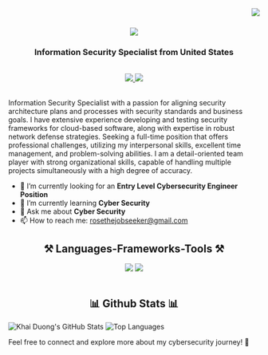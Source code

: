 <img align="right" src="https://visitor-badge.laobi.icu/badge?page_id=RosanaDallien.RosanaDallien" />

<h1 align="center">
    <img src="https://readme-typing-svg.herokuapp.com/?font=Righteous&size=35&center=true&vCenter=true&width=500&height=70&duration=4000&lines=Hi+There!+👋;+I'm+Rosana+Dallien!;" />
</h1>

<h3 align="center">Information Security Specialist from United States</h3>

<br/>

<div align="center"> 
  <a href="#" target="_blank">
    <img src="https://img.shields.io/badge/LinkedIn-0077B5?style=for-the-badge&logo=linkedin&logoColor=white" target="_blank" />
  </a>
  <a href="https://www.thegeekcode.co.uk/" target="_blank">
     <img src="https://img.shields.io/badge/Portfolio-FF5722?style=for-the-badge&logo=todoist&logoColor=white" target="_blank" /> <!-- sqlite, safari, google-chrome are other good icon options -->
  </a>
</div>

<br>


Information Security Specialist with a passion for aligning security architecture plans and processes with security standards and business goals. I have extensive experience developing and testing security frameworks for cloud-based software, along with expertise in robust network defense strategies. Seeking a full-time position that offers professional challenges, utilizing my interpersonal skills, excellent time management, and problem-solving abilities. I am a detail-oriented team player with strong organizational skills, capable of handling multiple projects simultaneously with a high degree of accuracy.

- 🔭 I’m currently looking for an **Entry Level Cybersecurity Engineer Position**
- 🌱 I’m currently learning **Cyber Security**
- 💬 Ask me about **Cyber Security**
- 📫 How to reach me: rosethejobseeker@gmail.com
  

<h2 align="center">⚒️ Languages-Frameworks-Tools ⚒️</h2>
<div align="center">
    <img src="https://skillicons.dev/icons?i=vscode,github,bash,php" />
    <img src="https://skillicons.dev/icons?i=python,mysql,javascript,aws,azure" /><br>
</div>

<br/>

<h2 align="center">📊 Github Stats 📊</h2>

![Khai Duong's GitHub Stats](https://github-readme-stats.vercel.app/api?username=RosanaDallien&show_icons=true&theme=radical)
![Top Languages](https://github-readme-stats.vercel.app/api/top-langs/?username=RosanaDallien&show_icons=true&theme=radical)


Feel free to connect and explore more about my cybersecurity journey! 🔐
